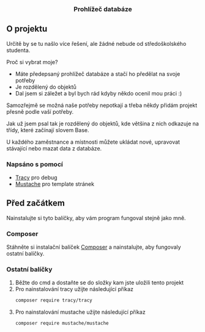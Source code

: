 <h3 align="center">Prohlížeč databáze</h3>

## O projektu

Určitě by se tu našlo více řešení, ale žádné nebude od středoškolského studenta.

Proč si vybrat moje?
* Máte předepsaný prohlížeč databáze a stačí ho předělat na svoje potřeby
* Je rozdělený do objektů
* Dal jsem si záležet a byl bych rád kdyby někdo ocenil mou práci :)

Samozřejmě se možná naše potřeby nepotkají a třeba někdy přidám projekt přesně podle vaší potřeby.

Jak už jsem psal tak je rozdělený do objektů, kde většina z nich odkazuje na třídy, které začínají slovem Base.

U každého zaměstnance a místnosti můžete ukládat nové, upravovat stávající nebo mazat data z databáze.

### Napsáno s pomocí

* [Tracy](https://tracy.nette.org/) pro debug
* [Mustache](https://mustache.github.io/) pro template stránek



## Před začátkem

Nainstalujte si tyto balíčky, aby vám program fungoval stejně jako mně.

### Composer

Stáhněte si instalační balíček [Composer](https://getcomposer.org/download/) a nainstalujte, aby fungovaly ostatní balíčky.

### Ostatní balíčky

1. Běžte do cmd a dostaňte se do složky kam jste uložili tento projekt
2. Pro nainstalování tracy užijte následující příkaz
   ```sh
   composer require tracy/tracy
   ```
3. Pro nainstalování mustache užijte následující příkaz
   ```sh
   composer require mustache/mustache
   ```

